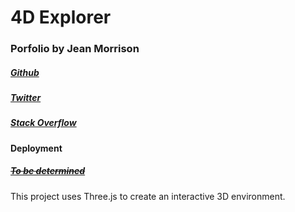 # 4D Explorer

### Porfolio by Jean Morrison

##### [Github](https://github.com/ymon275/4D_Explorer)

##### [Twitter](https://twitter.com/jeanmorrwebdev)

##### [Stack Overflow](https://stackoverflow.com/users/16420039/jean-morrison)

#### Deployment
##### [~~To be determined~~]()

This project uses Three.js to create an interactive 3D environment.